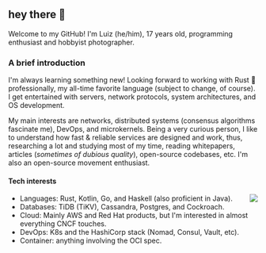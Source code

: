 ## hey there 👋

Welcome to my GitHub! I'm Luiz (he/him), 17 years old, programming enthusiast and hobbyist photographer.  

### A brief introduction

I'm always learning something new! Looking forward to working with Rust 🦀 professionally, my all-time favorite language (subject to change, of course). I get entertained with servers, network protocols, system architectures, and OS development.

My main interests are networks, distributed systems (consensus algorithms fascinate me), DevOps, and microkernels. Being a very curious person, I like to understand how fast & reliable services are designed and work, thus, researching a lot and studying most of my time, reading whitepapers, articles (_sometimes of dubious quality_), open-source codebases, etc. I'm also an open-source movement enthusiast.

#### Tech interests

<img align='right' src="https://github-readme-stats.vercel.app/api?username=SaiintBrisson&hide=stars,contribs&hide_rank=true&disable_animations=true&hide_title=true&count_private=true">

* Languages: Rust, Kotlin, Go, and Haskell (also proficient in Java).
* Databases: TiDB (TiKV), Cassandra, Postgres, and Cockroach.
* Cloud: Mainly AWS and Red Hat products, but I'm interested in almost everything CNCF touches.
* DevOps: K8s and the HashiCorp stack (Nomad, Consul, Vault, etc).
* Container: anything involving the OCI spec.

<!--Links-->

[twitter]: https://img.shields.io/twitter/follow/saiintbrisson?color=blue&label=Twitter&style=for-the-badge
[github]: https://github.com/SaiintBrisson
[views]: https://komarev.com/ghpvc/?username=SaiintBrisson
